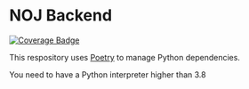 # NOJ Backend

[![Coverage Badge](https://normal-oj.github.io/Back-End/coverage.svg)](https://normal-oj.github.io/Back-End/index.html)

This respository uses [Poetry](https://python-poetry.org/) to manage Python dependencies.

You need to have a Python interpreter higher than 3.8